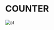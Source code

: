 # COUNTER
![ct](https://user-images.githubusercontent.com/48913682/97066808-44f0ef00-15b0-11eb-85b8-dc777562c3f9.PNG)
